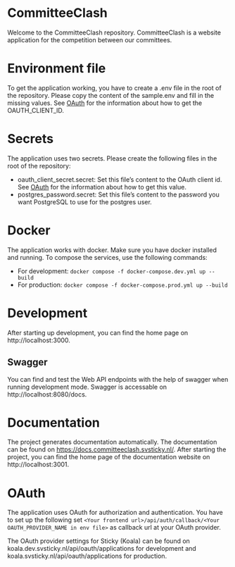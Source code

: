 # CommitteeClash

Welcome to the CommitteeClash repository. CommitteeClash is a website application for the competition between our committees.

# Environment file

To get the application working, you have to create a .env file in the root of the repository. Please copy the content of the sample.env and fill in the missing values. See [OAuth](#oauth) for the information about how to get the OAUTH_CLIENT_ID.

# Secrets

The application uses two secrets. Please create the following files in the root of the repository:

- oauth_client_secret.secret: Set this file’s content to the OAuth client id. See [OAuth](#oauth) for the information about how to get this value.
- postgres_password.secret: Set this file’s content to the password you want PostgreSQL to use for the postgres user.

# Docker

The application works with docker. Make sure you have docker installed and running. To compose the services, use the following commands:

- For development: `docker compose -f docker-compose.dev.yml up --build`
- For production: `docker compose -f docker-compose.prod.yml up --build`

# Development

After starting up development, you can find the home page on http://localhost:3000.

## Swagger

You can find and test the Web API endpoints with the help of swagger when running development mode. Swagger is accessable on http://localhost:8080/docs.

# Documentation

The project generates documentation automatically. The documentation can be found on https://docs.committeeclash.svsticky.nl/. After starting the project, you can find the home page of the documentation website on http://localhost:3001.

# OAuth

The application uses OAuth for authorization and authentication. You have to set up the following set `<Your frontend url>/api/auth/callback/<Your OAUTH_PROVIDER_NAME in env file>` as callback url at your OAuth provider.

The OAuth provider settings for Sticky (Koala) can be found on koala.dev.svsticky.nl/api/oauth/applications for development and koala.svsticky.nl/api/oauth/applications for production.
